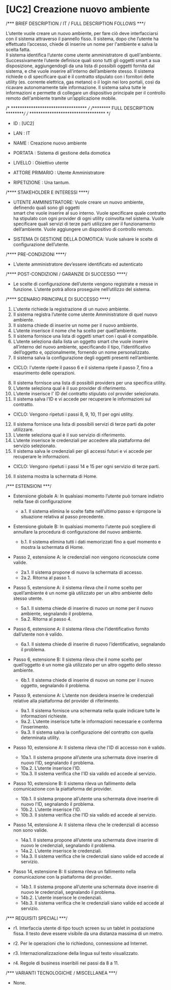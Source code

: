 # [UC2] Creazione  nuovo  ambiente

/*** BRIEF DESCRIPTION / IT / FULL DESCRIPTION FOLLOWS ***/

L’utente vuole creare un nuovo ambiente, per fare ciò deve interfacciarsi 
con il sistema attraverso il pannello fisso. Il sistema, dopo che l’utente 
ha effettuato l’accesso, chiede di inserire un nome per l'ambiente e salva la scelta fatta.  
Il sistema identifica l’utente come utente amministratore di quell'ambiente.  
Successivamente l’utente  definisce quali sono tutti gli oggetti smart a sua disposizione, 
aggiungendogli da una lista di possibili oggetti fornita dal sistema, e che vuole inserire
all’interno dell’ambiente stesso. Il sistema richiede o  di specificare qual è il contratto 
stipulato con i fornitori delle utility (es. corrente elettrica, gas metano) o il login nei 
loro portali, così da ricavare autonomamente tale informazione. Il sistema salva tutte le informazioni 
e permette di collegare un dispositivo principale  per il controllo remoto dell'ambiente tramite 
un’applicazione mobile.

/* ********************************** */ 
/********* FULL DESCRIPTION *********/
/* ********************************** */

* ID				: [UC2]
* LAN				: IT
* NAME				: Creazione nuovo ambiente

* PORTATA			: Sistema di gestione della domotica
* LIVELLO			: Obiettivo utente
* ATTORE PRIMARIO		: Utente Amministratore
* RIPETIZIONE			: Una tantum.


/**** STAKEHOLDER E INTERESSI ****/

* UTENTE AMMINISTRATORE: Vuole creare un nuovo ambiente, definendo quali sono gli oggetti    
smart che vuole inserire al suo interno. Vuole specificare quale contratto ha stipulato con 
ogni provider di ogni utility coinvolta nel sistema. Vuole specificare quali servizi di terze 
parti utilizzare per il funzionamento dell’ambiente. Vuole aggiungere un dispositivo di controllo remoto.

* SISTEMA DI GESTIONE DELLA DOMOTICA: Vuole salvare le scelte di configurazione dell’utente.

/**** PRE-CONDIZIONI ****/

*  L’utente amministratore dev’essere identificato ed autenticato

/**** POST-CONDIZIONI / GARANZIE DI SUCCESSO ****/

* Le scelte di configurazione dell’utente vengono registrate e messe in funzione. 
L’utente potrà allora proseguire nell’utilizzo del sistema.

/**** SCENARIO PRINCIPALE DI SUCCESSO ****/

1.  L'utente richiede la registrazione di un nuovo ambiente.
2.  Il sistema registra l’utente come utente Amministratore di quel nuovo ambiente.
3.  Il sistema chiede di inserire un nome per il nuovo ambiente.
4.  L’utente inserisce il nome che ha scelto per quell’ambiente.
5.  Il sistema fornisce una lista di oggetti smart con i quali è compatibile.
6.  L’utente seleziona dalla lista un oggetto smart che vuole inserire all’interno del nuovo ambiente, specificando il tipo, 
l’identificativo dell’oggetto e, opzionalmente, fornendo un nome personalizzato.
7.  Il sistema salva la configurazione degli oggetti presenti nell’ambiente.
* CICLO: l'utente ripete il passo 6 e il sistema ripete il passo 7, fino a esaurimento delle operazioni.
8.  Il sistema fornisce una lista di possibili providers per una specifica utility.
9. L’utente seleziona qual è il suo provider di riferimento.
10. L’utente inserisce l' ID del contratto stipulato col provider selezionato.
11. Il sistema salva l'ID e vi accede per recuperare le informazioni sul contratto.
* CICLO: Vengono ripetuti i passi 8, 9, 10, 11 per ogni utility.
12. Il sistema fornisce una lista di possibili servizi di terze parti da poter utilizzare.
13. L’utente seleziona qual è il suo servizio di riferimento.
14. L’utente inserisce le credenziali per accedere alla piattaforma del servizio selezionato.
15. Il sistema salva le credenziali per gli accessi futuri e vi accede per recuperare le informazioni.
* CICLO: Vengono ripetuti i passi 14 e 15 per ogni servizio di terze parti.
16. Il sistema mostra la schermata di Home.

/*** ESTENSIONI ***/

* Estensione globale A: In qualsiasi momento l’utente può tornare indietro nella fase di configurazione
  * a.1. Il sistema elimina le scelte fatte nell’ultimo passo e ripropone la situazione relativa al passo precedente.
	
* Estensione globale B: In qualsiasi momento l’utente può scegliere di annullare la procedura di configurazione del nuovo ambiente.
  * b.1. Il sistema elimina tutti i dati memorizzati fino a quel momento e mostra la schermata di Home.

* Passo 2, estensione A: le credenziali non vengono riconosciute come valide.
  * 2a.1. Il sistema propone di nuovo la schermata di accesso.
  * 2a.2. Ritorna al passo 1.

* Passo 5, estensione A: il sistema rileva che il nome scelto per quell’ambiente è un nome già utilizzato 
per un altro ambiente dello stesso utente.
  * 5a.1. Il sistema chiede di inserire di nuovo un nome per il nuovo ambiente, segnalando il problema.
  * 5a.2. Ritorna al passo 4.
	
* Passo 6, estensione A: il sistema rileva che l’identificativo fornito dall’utente non è valido.
   * 6a.1. Il sistema chiede di inserire di nuovo l’identificativo, segnalando il problema.

* Passo 6, estensione B:  Il sistema rileva che il nome scelto per quell’oggetto è un nome già utilizzato per 
un altro oggetto dello stesso ambiente.
   * 6b.1. Il sistema chiede di inserire di nuovo un nome per il nuovo oggetto, segnalando il problema.

* Passo 9, estensione A:  L’utente non desidera inserire le credenziali relative alla piattaforma del provider di riferimento.
   * 9a.1. Il sistema fornisce una schermata nella quale indicare tutte le informazioni richieste.
   * 9a.2. L’utente inserisce tutte le informazioni necessarie e conferma l’inserimento.
   * 9a.3. Il sistema salva la configurazione del contratto con quella determinata utility.

* Passo 10, estensione A: Il sistema rileva che l'ID di accesso non è valido.
   * 10a.1. Il sistema propone all’utente una schermata dove inserire di nuovo l'ID, segnalando il problema.
   * 10a.2. L’utente inserisce l'ID.
   * 10a.3. Il sistema verifica che l'ID sia valido ed accede al servizio.

* Passo 10, estensione B: Il sistema rileva un fallimento della comunicazione con la piattaforma del provider.
   * 10b.1. Il sistema propone all’utente una schermata dove inserire di nuovo l'ID, segnalando il problema.
   * 10b.2. L’utente inserisce l'ID.
   * 10b.3. Il sistema verifica che l'ID sia valido ed accede al servizio.

* Passo 14, estensione A: Il sistema rileva che le credenziali di accesso non sono valide.
   * 14a.1. Il sistema propone all’utente una schermata dove inserire di nuovo le credenziali, segnalando il problema.
   * 14a.2. L’utente inserisce le credenziali.
   * 14a.3. Il sistema verifica che le credenziali siano valide ed accede al servizio.

* Passo 14, estensione B: Il sistema rileva un fallimento nella comunicazione con la piattaforma del provider.
   * 14b.1. Il sistema propone all’utente una schermata dove inserire di nuovo le credenziali, segnalando il problema.
   * 14b.2. L’utente inserisce le credenziali.
   * 14b.3. Il sistema verifica che le credenziali siano valide ed accede al servizio.
	
	
/*** REQUISITI SPECIALI ***/

* r1. Interfaccia utente di tipo touch screen su un tablet in postazione fissa. Il testo deve essere visibile 
da una distanza massima di un metro.

* r2. Per le operazioni che lo richiedono, connessione ad Internet.

* r3. Internazionalizzazione della lingua sul testo visualizzato.

* r4. Regole di business inseribili nei passi da 8 a 11.

/*** VARIANTI TECNOLOGICHE / MISCELLANEA ***/

* None.
